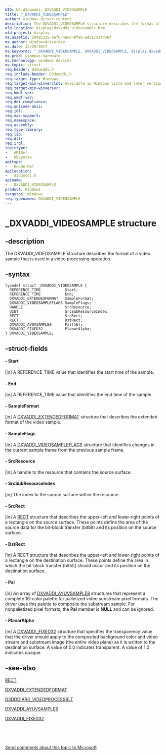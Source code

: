 ```yaml
---
UID: NS:d3dumddi._DXVADDI_VIDEOSAMPLE
title: "_DXVADDI_VIDEOSAMPLE"
author: windows-driver-content
description: The DXVADDI_VIDEOSAMPLE structure describes the format of a video sample that is used in a video processing operation.
old-location: display\dxvaddi_videosample.htm
old-project: display
ms.assetid: 20495325-8ef6-4e6d-8f86-edc12537d46f
ms.author: windowsdriverdev
ms.date: 12/29/2017
ms.keywords: "_DXVADDI_VIDEOSAMPLE, DXVADDI_VIDEOSAMPLE, display.dxvaddi_videosample, DXVA2_Structs_c3a4d002-09dc-4653-a965-9c4f587529d4.xml, d3dumddi/DXVADDI_VIDEOSAMPLE, DXVADDI_VIDEOSAMPLE structure [Display Devices]"
ms.prod: windows-hardware
ms.technology: windows-devices
ms.topic: struct
req.header: d3dumddi.h
req.include-header: D3dumddi.h
req.target-type: Windows
req.target-min-winverclnt: Available in Windows Vista and later versions of the Windows operating systems.
req.target-min-winversvr: 
req.kmdf-ver: 
req.umdf-ver: 
req.ddi-compliance: 
req.unicode-ansi: 
req.idl: 
req.max-support: 
req.namespace: 
req.assembly: 
req.type-library: 
req.lib: 
req.dll: 
req.irql: 
topictype:
-	APIRef
-	kbSyntax
apitype:
-	HeaderDef
apilocation:
-	d3dumddi.h
apiname:
-	DXVADDI_VIDEOSAMPLE
product: Windows
targetos: Windows
req.typenames: DXVADDI_VIDEOSAMPLE
---
```


# _DXVADDI_VIDEOSAMPLE structure


## -description


The DXVADDI_VIDEOSAMPLE structure describes the format of a video sample that is used in a video processing operation.


## -syntax


````
typedef struct _DXVADDI_VIDEOSAMPLE {
  REFERENCE_TIME           Start;
  REFERENCE_TIME           End;
  DXVADDI_EXTENDEDFORMAT   SampleFormat;
  DXVADDI_VIDEOSAMPLEFLAGS SampleFlags;
  HANDLE                   SrcResource;
  UINT                     SrcSubResourceIndex;
  RECT                     SrcRect;
  RECT                     DstRect;
  DXVADDI_AYUVSAMPLE8      Pal[16];
  DXVADDI_FIXED32          PlanarAlpha;
} DXVADDI_VIDEOSAMPLE;
````


## -struct-fields




#### - Start

[in] A REFERENCE_TIME value that identifies the start time of the sample.


#### - End

[in] A REFERENCE_TIME value that identifies the end time of the sample.


#### - SampleFormat

[in] A <a href="..\d3dumddi\ns-d3dumddi-_dxvaddi_extendedformat.md">DXVADDI_EXTENDEDFORMAT</a> structure that describes the extended format of the video sample.


#### - SampleFlags

[in] A <a href="..\d3dumddi\ns-d3dumddi-_dxvaddi_videosampleflags.md">DXVADDI_VIDEOSAMPLEFLAGS</a> structure that identifies changes in the current sample frame from the previous sample frame.


#### - SrcResource

[in] A handle to the resource that contains the source surface.


#### - SrcSubResourceIndex

[in] The index to the source surface within the resource. 


#### - SrcRect

[in] A <a href="https://msdn.microsoft.com/library/windows/hardware/ff569234">RECT</a> structure that describes the upper-left and lower-right points of a rectangle on the source surface. These points define the area of the source data for the bit-block transfer (bitblt) and its position on the source surface.


#### - DstRect

[in] A RECT structure that describes the upper-left and lower-right points of a rectangle on the destination surface. These points define the area in which the bit-block transfer (bitblt) should occur and its position on the destination surface.


#### - Pal

[in] An array of <a href="..\d3dumddi\ns-d3dumddi-_dxvaddi_ayuvsample8.md">DXVADDI_AYUVSAMPLE8</a> structures that represent a complete 16-color palette for palletized video substream pixel formats. The driver uses this palette to composite the substream sample. For nonpalletized pixel formats, the <b>Pal</b> member is <b>NULL</b> and can be ignored.


#### - PlanarAlpha

[in] A <a href="..\d3dumddi\ns-d3dumddi-_dxvaddi_fixed32.md">DXVADDI_FIXED32</a> structure that specifies the transparency value that the driver should apply to the composited background color and video stream and substream image (the entire video plane) as it is written to the destination surface. A value of 0.0 indicates transparent. A value of 1.0 indicates opaque.


## -see-also

<a href="https://msdn.microsoft.com/library/windows/hardware/ff569234">RECT</a>

<a href="..\d3dumddi\ns-d3dumddi-_dxvaddi_extendedformat.md">DXVADDI_EXTENDEDFORMAT</a>

<a href="..\d3dumddi\ns-d3dumddi-_d3dddiarg_videoprocessblt.md">D3DDDIARG_VIDEOPROCESSBLT</a>

<a href="..\d3dumddi\ns-d3dumddi-_dxvaddi_ayuvsample8.md">DXVADDI_AYUVSAMPLE8</a>

<a href="..\d3dumddi\ns-d3dumddi-_dxvaddi_fixed32.md">DXVADDI_FIXED32</a>

 

 

<a href="mailto:wsddocfb@microsoft.com?subject=Documentation%20feedback [display\display]:%20DXVADDI_VIDEOSAMPLE structure%20 RELEASE:%20(12/29/2017)&amp;body=%0A%0APRIVACY STATEMENT%0A%0AWe use your feedback to improve the documentation. We don't use your email address for any other purpose, and we'll remove your email address from our system after the issue that you're reporting is fixed. While we're working to fix this issue, we might send you an email message to ask for more info. Later, we might also send you an email message to let you know that we've addressed your feedback.%0A%0AFor more info about Microsoft's privacy policy, see http://privacy.microsoft.com/en-us/default.aspx." title="Send comments about this topic to Microsoft">Send comments about this topic to Microsoft</a>

